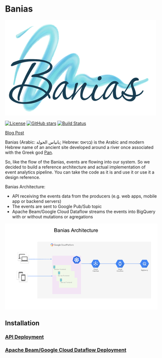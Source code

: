 # Banias

![](banias-logo-lowres-trimmed.png)

[![License](https://img.shields.io/github/license/doitintl/banias.svg)](LICENSE) [![GitHub stars](https://img.shields.io/github/stars/doitintl/banias.svg?style=social&label=Stars&style=for-the-badge)](https://github.com/doitintl/banias) [![Build Status](https://secure.travis-ci.org/doitintl/banias.png?branch=master)](http://travis-ci.org/doitintl/banias)

[Blog Post](https://blog.doit-intl.com/say-goodbye-to-mixpanel-meet-banias-12e09fecc44a)

Banias (Arabic: بانياس الحولة‎; Hebrew: בניאס‬) is the Arabic and modern Hebrew name of an ancient site developed around a river once associated with the Greek god [Pan](https://www.wikiwand.com/en/Pan_(mythology)).

So, like the flow of the Banias, events are flowing into our system. So we decided to build a reference architecture and actual implementation of event analytics pipeline. You can take the code as it is and use it or use it a design reference.

Banias Architecture:
* API receiving the events data from the producers (e.g. web apps, mobile app or backend servers)
* The events are sent to Google Pub/Sub topic
* Apache Beam/Google Cloud Dataflow streams the events into BigQuery with or without mutations or agregations

![](Banias_Architecture.png)

## Installation

### [API Deployment](frontend/README.md)

### [Apache Beam/Google Cloud Dataflow Deployment](backend/README.md)
